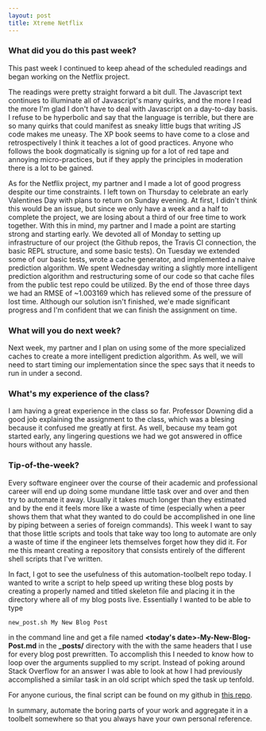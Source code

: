 ```yaml
---
layout: post
title: Xtreme Netflix
---
```


### What did you do this past week? ###

This past week I continued to keep ahead of the scheduled readings and began working on the Netflix project.

The readings were pretty straight forward a bit dull. The Javascript text continues to illuminate all of Javascript's
many quirks, and the more I read the more I'm glad I don't have to deal with Javascript on a day-to-day basis. I
refuse to be hyperbolic and say that the language is terrible, but there are so many quirks that could manifest
as sneaky little bugs that writing JS code makes me uneasy. The XP book seems to have come to a close and retrospectively
I think it teaches a lot of good practices. Anyone who follows the book dogmatically is signing up for a lot of
red tape and annoying micro-practices, but if they apply the principles in moderation there is a lot to be gained.

As for the Netflix project, my partner and I made a lot of good progress despite our time constraints.
I left town on Thursday to celebrate an early Valentines Day with plans to return on Sunday evening. At first,
I didn't think this would be an issue, but since we only have a week and a half to complete the project, we are
losing about a third of our free time to work together. With this in mind, my partner and I made a point are starting
strong and starting early. We devoted all of Monday to setting up infrastructure of our project (the Github repos, 
the Travis CI connection, the basic REPL structure, and some basic tests). On Tuesday we extended some of our basic tests,
wrote a cache generator, and implemented a naive prediction algorithm. We spent Wednesday writing a slightly more intelligent
prediction algorithm and restructuring some of our code so that cache files from the public test repo could be utilized.
By the end of those three days we had an RMSE of ~1.003169 which has relieved some of the pressure of lost time. Although
our solution isn't finished, we'e made significant progress and I'm confident that we can finish the assignment on time.

### What will you do next week? ###

Next week, my partner and I plan on using some of the more specialized caches to create a more intelligent prediction algorithm.
As well, we will need to start timing our implementation since the spec says that it needs to run in under a second.

### What's my experience of the class? ###

I am having a great experience in the class so far. Professor Downing did a good job explaining the assignment to the class,
which was a blesing because it confused me greatly at first. As well, because my team got started early, any lingering
questions we had we got answered in office hours without any hassle.

### Tip-of-the-week? ###

Every software engineer over the course of their academic and professional career will end up doing some mundane little task
over and over and then try to automate it away. Usually it takes much longer than they estimated and by
the end it feels more like a waste of time (especially when a peer shows them that what they wanted
to do could be accomplished in one line by piping between a series of foreign commands). This week I want to say that those
little scripts and tools that take way too long to automate are only a waste of time if the engineer lets themselves forget
how they did it. For me this meant creating a repository that consists entirely of the different shell scripts that I've
written.

In fact, I got to see the usefulness of this automation-toolbelt repo today. I wanted to write a script to help speed
up writing these blog posts by creating a properly named and titled skeleton file and placing it in the directory where all
of my blog posts live. Essentially I wanted to be able to type

`new_post.sh My New Blog Post`

in the command line and get a file named **<today's date>-My-New-Blog-Post.md** in the **_posts/** directory with the
with the same headers that I use for every blog post prewritten. To accomplish this I needed to know how to loop over
the arguments supplied to my script. Instead of poking around Stack Overflow for an answer I was able to look at how I
had previously accomplished a similar task in an old script which sped the task up tenfold.

For anyone curious, the final script can be found on my github in [this repo](https://github.com/scottnm/shell_scripts).

In summary, automate the boring parts of your work and aggregate it in a toolbelt somewhere so that you always have your
own personal reference.
